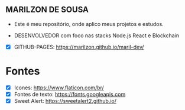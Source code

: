 ## MARILZON DE SOUSA
- Este é meu repositório, onde aplico meus projetos e estudos.

* DESENVOLVEDOR com foco nas stacks Node.js React e Blockchain
- [X] GITHUB-PAGES: https://marilzon.github.io/maril-dev/

# Fontes
- [X] Icones: https://www.flaticon.com/br/
- [X] Fontes de texto: https://fonts.googleapis.com
- [X] Sweet Alert: https://sweetalert2.github.io/
